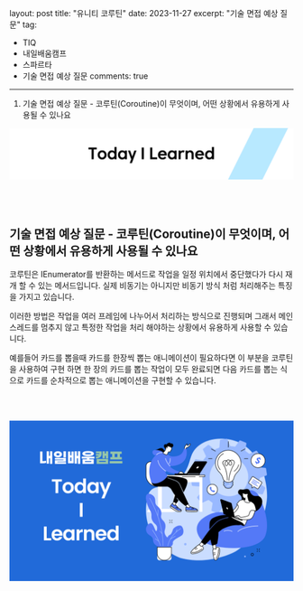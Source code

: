 layout: post
title:  "유니티 코루틴"
date:   2023-11-27
excerpt: "기술 면접 예상 질문"
tag:
- TIQ
- 내일배움캠프
- 스파르타
- 기술 면접 예상 질문
comments: true
---

1. 기술 면접 예상 질문 - 코루틴(Coroutine)이 무엇이며, 어떤 상황에서 유용하게 사용될 수 있나요


![nbcbanner](/assets/img/TILbanner.png)

<br/>
<br/>

## 기술 면접 예상 질문 - 코루틴(Coroutine)이 무엇이며, 어떤 상황에서 유용하게 사용될 수 있나요

코루틴은 IEnumerator를 반환하는 메서드로 작업을 일정 위치에서 중단했다가 다시 재개 할 수 있는 메서드입니다. 실제 비동기는 아니지만 비동기 방식 처럼 처리해주는 특징을 가지고 있습니다.

이러한 방법은 작업을 여러 프레임에 나누어서 처리하는 방식으로 진행되며 그래서 메인 스레드를 멈추지 않고 특정한 작업을 처리 해야하는 상황에서 유용하게 사용할 수 있습니다.

예를들어 카드를 뽑을때 카드를 한장씩 뽑는 애니메이션이 필요하다면 이 부분을 
코루틴을 사용하여 구현 하면 한 장의 카드를 뽑는 작업이 모두 완료되면 다음 카드를 뽑는 식으로 카드를 순차적으로 뽑는 애니메이션을 구현할 수 있습니다.




<br/>
<br/>

![nbcthumbnail](/assets/img/thumbnail-image.png)